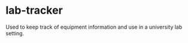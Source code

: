 lab-tracker
===========

Used to keep track of equipment information and use in a university lab setting.